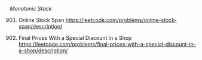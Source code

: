 *Monotonic Stack*

901. Online Stock Span
https://leetcode.com/problems/online-stock-span/description/

1475. Final Prices With a Special Discount in a Shop
https://leetcode.com/problems/final-prices-with-a-special-discount-in-a-shop/description/